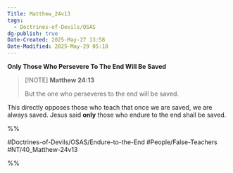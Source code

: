```yaml
---
Title: Matthew_24v13
tags:
  - Doctrines-of-Devils/OSAS
dg-publish: true
Date-Created: 2025-May-27 13:58
Date-Modified: 2025-May-29 05:18
---
```

**Only Those Who Persevere To The End Will Be Saved**

> [!NOTE] **Matthew 24:13**
>
> But the one who perseveres to the end will be saved.

This directly opposes those who teach that once we are saved, we are always saved. Jesus said **only** those who endure to the end shall be saved.  

%%

#Doctrines-of-Devils/OSAS/Endure-to-the-End
#People/False-Teachers
#NT/40_Matthew-24v13

%%
